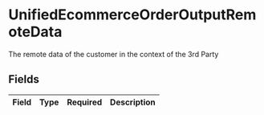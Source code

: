 # UnifiedEcommerceOrderOutputRemoteData

The remote data of the customer in the context of the 3rd Party


## Fields

| Field       | Type        | Required    | Description |
| ----------- | ----------- | ----------- | ----------- |